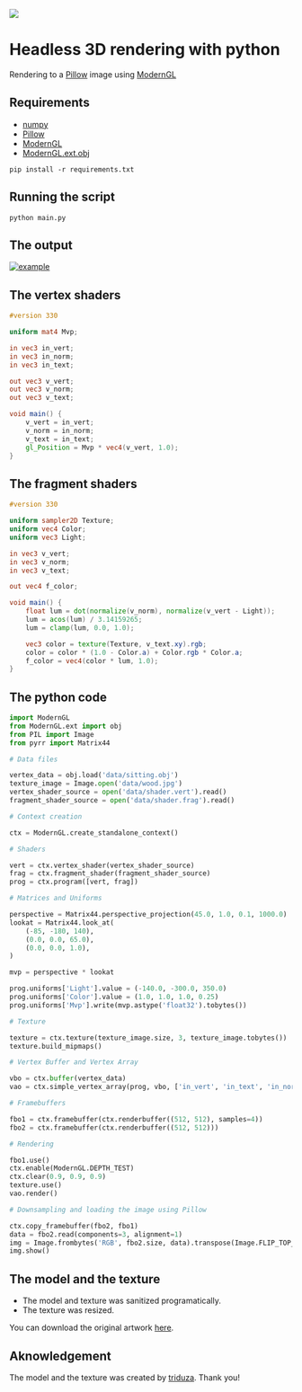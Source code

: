 ![](https://github.com/yoyonel/Headless-rendering-with-python/workflows/Python%20application/badge.svg)

# Headless 3D rendering with python

Rendering to a [Pillow](https://github.com/python-pillow/Pillow) image using [ModernGL](https://github.com/cprogrammer1994/ModernGL)

## Requirements

- [numpy](https://github.com/numpy/numpy)
- [Pillow](https://github.com/python-pillow/Pillow)
- [ModernGL](https://github.com/cprogrammer1994/ModernGL)
- [ModernGL.ext.obj](https://github.com/cprogrammer1994/ModernGL.ext.obj)

```shell
pip install -r requirements.txt
```

## Running the script

```shell
python main.py
```

## The output

[![example](https://raw.githubusercontent.com/cprogrammer1994/Headless-rendering-with-python/master/data/sitting.png)](https://github.com/cprogrammer1994/Headless-rendering-with-python/blob/master/data/sitting.png)

## The vertex shaders

```glsl
#version 330

uniform mat4 Mvp;

in vec3 in_vert;
in vec3 in_norm;
in vec3 in_text;

out vec3 v_vert;
out vec3 v_norm;
out vec3 v_text;

void main() {
	v_vert = in_vert;
	v_norm = in_norm;
	v_text = in_text;
	gl_Position = Mvp * vec4(v_vert, 1.0);
}

```

## The fragment shaders

```glsl
#version 330

uniform sampler2D Texture;
uniform vec4 Color;
uniform vec3 Light;

in vec3 v_vert;
in vec3 v_norm;
in vec3 v_text;

out vec4 f_color;

void main() {
    float lum = dot(normalize(v_norm), normalize(v_vert - Light));
    lum = acos(lum) / 3.14159265;
    lum = clamp(lum, 0.0, 1.0);

    vec3 color = texture(Texture, v_text.xy).rgb;
    color = color * (1.0 - Color.a) + Color.rgb * Color.a;
    f_color = vec4(color * lum, 1.0);
}
```

## The python code

```python
import ModernGL
from ModernGL.ext import obj
from PIL import Image
from pyrr import Matrix44

# Data files

vertex_data = obj.load('data/sitting.obj')
texture_image = Image.open('data/wood.jpg')
vertex_shader_source = open('data/shader.vert').read()
fragment_shader_source = open('data/shader.frag').read()

# Context creation

ctx = ModernGL.create_standalone_context()

# Shaders

vert = ctx.vertex_shader(vertex_shader_source)
frag = ctx.fragment_shader(fragment_shader_source)
prog = ctx.program([vert, frag])

# Matrices and Uniforms

perspective = Matrix44.perspective_projection(45.0, 1.0, 0.1, 1000.0)
lookat = Matrix44.look_at(
    (-85, -180, 140),
    (0.0, 0.0, 65.0),
    (0.0, 0.0, 1.0),
)

mvp = perspective * lookat

prog.uniforms['Light'].value = (-140.0, -300.0, 350.0)
prog.uniforms['Color'].value = (1.0, 1.0, 1.0, 0.25)
prog.uniforms['Mvp'].write(mvp.astype('float32').tobytes())

# Texture

texture = ctx.texture(texture_image.size, 3, texture_image.tobytes())
texture.build_mipmaps()

# Vertex Buffer and Vertex Array

vbo = ctx.buffer(vertex_data)
vao = ctx.simple_vertex_array(prog, vbo, ['in_vert', 'in_text', 'in_norm'])

# Framebuffers

fbo1 = ctx.framebuffer(ctx.renderbuffer((512, 512), samples=4))
fbo2 = ctx.framebuffer(ctx.renderbuffer((512, 512)))

# Rendering

fbo1.use()
ctx.enable(ModernGL.DEPTH_TEST)
ctx.clear(0.9, 0.9, 0.9)
texture.use()
vao.render()

# Downsampling and loading the image using Pillow

ctx.copy_framebuffer(fbo2, fbo1)
data = fbo2.read(components=3, alignment=1)
img = Image.frombytes('RGB', fbo2.size, data).transpose(Image.FLIP_TOP_BOTTOM)
img.show()
```

## The model and the texture

- The model and texture was sanitized programatically.
- The texture was resized.

You can download the original artwork [here](https://www.turbosquid.com/3d-models/free-obj-mode-dummy/662719).

## Aknowledgement

The model and the texture was created by [triduza](https://www.turbosquid.com/Search/Artists/triduza). Thank you!
